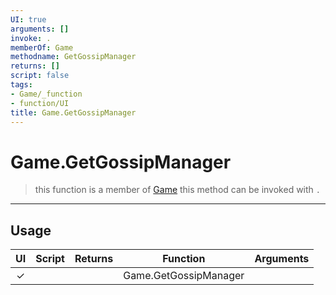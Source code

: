 ```yaml
---
UI: true
arguments: []
invoke: .
memberOf: Game
methodname: GetGossipManager
returns: []
script: false
tags:
- Game/_function
- function/UI
title: Game.GetGossipManager
---
```

# Game.GetGossipManager
> this function is a member of [Game](civ-6/lua/Game.md)
> this method can be invoked with `.`
-----
## Usage
|  UI | Script | Returns | Function | Arguments |
|:---:|:------:|-------:|:--------:|:---------|
|✓| ||Game.GetGossipManager||

